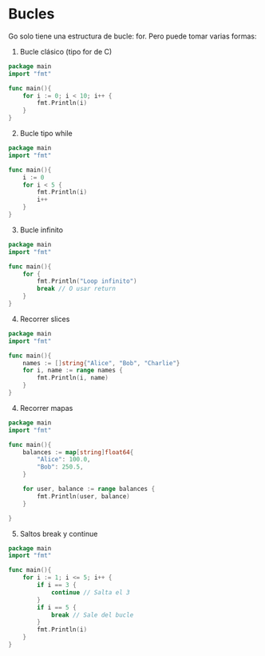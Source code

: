 # Bucles

Go solo tiene una estructura de bucle: for. Pero puede tomar varias formas:

1. Bucle clásico (tipo for de C)

```go
package main
import "fmt"

func main(){
    for i := 0; i < 10; i++ {
        fmt.Println(i)
    }
}
```

2. Bucle tipo while

```go
package main
import "fmt"

func main(){
    i := 0
    for i < 5 {
        fmt.Println(i)
        i++
    }
}
```

3. Bucle infinito

```go
package main
import "fmt"

func main(){
    for {
        fmt.Println("Loop infinito")
        break // O usar return
    }
}
```

4. Recorrer slices

```go
package main
import "fmt"

func main(){
    names := []string{"Alice", "Bob", "Charlie"}
    for i, name := range names {
        fmt.Println(i, name)
    }
}
```

4. Recorrer mapas

```go
package main
import "fmt"

func main(){
    balances := map[string]float64{
        "Alice": 100.0,
        "Bob": 250.5,
    }

    for user, balance := range balances {
        fmt.Println(user, balance)
    }

}
```

5. Saltos break y continue

```go
package main
import "fmt"

func main(){
    for i := 1; i <= 5; i++ {
        if i == 3 {
            continue // Salta el 3
        }
        if i == 5 {
            break // Sale del bucle
        }
        fmt.Println(i)
    }
}
```
